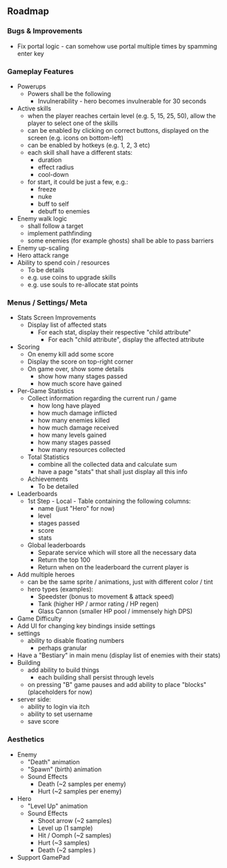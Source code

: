 ## Roadmap

### Bugs & Improvements

- Fix portal logic - can somehow use portal multiple times by spamming enter key

### Gameplay Features

- Powerups
  - Powers shall be the following
    - Invulnerability - hero becomes invulnerable for 30 seconds
- Active skills
  - when the player reaches certain level (e.g. 5, 15, 25, 50), allow the player to select one of the skills
  - can be enabled by clicking on correct buttons, displayed on the screen (e.g. icons on bottom-left)
  - can be enabled by hotkeys (e.g. 1, 2, 3 etc)
  - each skill shall have a different stats:
    - duration
    - effect radius
    - cool-down
  - for start, it could be just a few, e.g.:
    - freeze
    - nuke
    - buff to self
    - debuff to enemies
- Enemy walk logic
  - shall follow a target
  - implement pathfinding
  - some enemies (for example ghosts) shall be able to pass barriers
- Enemy up-scaling
- Hero attack range
- Ability to spend coin / resources
  - To be details
  - e.g. use coins to upgrade skills
  - e.g. use souls to re-allocate stat points

### Menus / Settings/ Meta

- Stats Screen Improvements
  - Display list of affected stats
    - For each stat, display their respective "child attribute"
      - For each "child attribute", display the affected attribute
- Scoring
  - On enemy kill add some score
  - Display the score on top-right corner
  - On game over, show some details
    - show how many stages passed
    - how much score have gained
- Per-Game Statistics
  - Collect information regarding the current run / game
    - how long have played
    - how much damage inflicted
    - how many enemies killed
    - how much damage received
    - how many levels gained
    - how many stages passed
    - how many resources collected
  - Total Statistics
    - combine all the collected data and calculate sum
    - have a page "stats" that shall just display all this info
  - Achievements
    - To be detailed
- Leaderboards
  - 1st Step - Local - Table containing the following columns:
    - name (just "Hero" for now)
    - level
    - stages passed
    - score
    - stats
  - Global leaderboards
    - Separate service which will store all the necessary data
    - Return the top 100
    - Return when on the leaderboard the current player is
- Add multiple heroes
  - can be the same sprite / animations, just with different color / tint
  - hero types (examples):
    - Speedster (bonus to movement & attack speed)
    - Tank (higher HP / armor rating / HP regen)
    - Glass Cannon (smaller HP pool / immensely high DPS)
- Game Difficulty
- Add UI for changing key bindings inside settings
- settings
  - ability to disable floating numbers
    - perhaps granular
- Have a "Bestiary" in main menu (display list of enemies with their stats)
- Building
  - add ability to build things
    - each building shall persist through levels
  - on pressing "B" game pauses and add ability to place "blocks" (placeholders for now)
- server side:
  - ability to login via itch
  - ability to set username
  - save score

### Aesthetics

- Enemy
  - "Death" animation
  - "Spawn" (birth) animation
  - Sound Effects
    - Death (~2 samples per enemy)
    - Hurt (~2 samples per enemy)
- Hero
  - "Level Up" animation
  - Sound Effects
    - Shoot arrow (~2 samples)
    - Level up (1 sample)
    - Hit / Oomph (~2 samples)
    - Hurt (~3 samples)
    - Death (~2 samples )
- Support GamePad
